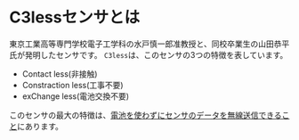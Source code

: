 # C3lessセンサとは

東京工業高等専門学校電子工学科の水戸慎一郎准教授と、同校卒業生の山田恭平氏が発明したセンサです。
`C3less`は、このセンサの3つの特徴を表しています。
- Contact       less(非接触)
- Constraction  less(工事不要)
- exChange      less(電池交換不要)

このセンサの最大の特徴は、<u>電池を使わずにセンサのデータを無線送信できること</u>にあります。

